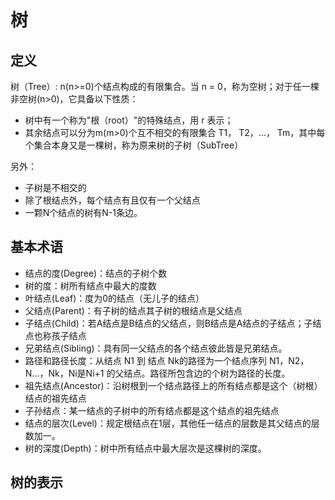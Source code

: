 # 树

## 定义
树（Tree）: n(n>=0)个结点构成的有限集合。当 n = 0，称为空树；对于任一棵非空树(n>0)，它具备以下性质：
* 树中有一个称为"根（root）"的特殊结点，用 r 表示；
* 其余结点可以分为m(m>0)个互不相交的有限集合 T1， T2，...， Tm，其中每个集合本身又是一棵树，称为原来树的子树（SubTree）

另外：
* 子树是不相交的
* 除了根结点外，每个结点有且仅有一个父结点
* 一颗N个结点的树有N-1条边。

## 基本术语
* 结点的度(Degree)：结点的子树个数
* 树的度：树所有结点中最大的度数
* 叶结点(Leaf)：度为0的结点（无儿子的结点）
* 父结点(Parent)：有子树的结点其子树的根结点是父结点
* 子结点(Child)：若A结点是B结点的父结点，则B结点是A结点的子结点；子结点也称孩子结点
* 兄弟结点(Sibling)：具有同一父结点的各个结点彼此皆是兄弟结点。
* 路径和路径长度：从结点 N1 到 结点 Nk的路径为一个结点序列 N1，N2，N...，Nk，Ni是Ni+1 的父结点。路径所包含边的个树为路径的长度。
* 祖先结点(Ancestor)：沿树根到一个结点路径上的所有结点都是这个（树根）结点的祖先结点
* 子孙结点：某一结点的子树中的所有结点都是这个结点的祖先结点
* 结点的层次(Level)：规定根结点在1层，其他任一结点的层数是其父结点的层数加一。
* 树的深度(Depth)：树中所有结点中最大层次是这棵树的深度。

## 树的表示
